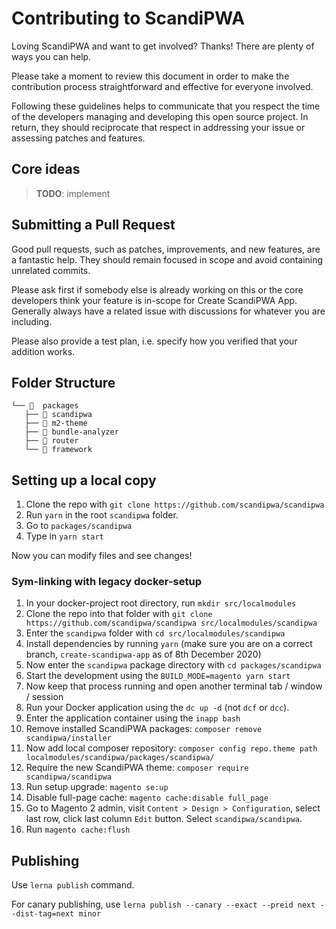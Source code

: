 # Contributing to ScandiPWA

Loving ScandiPWA and want to get involved? Thanks! There are plenty of ways you can help.

Please take a moment to review this document in order to make the contribution process straightforward and effective for everyone involved.

Following these guidelines helps to communicate that you respect the time of the developers managing and developing this open source project. In return, they should reciprocate that respect in addressing your issue or assessing patches and features.

## Core ideas

> **TODO**: implement

## Submitting a Pull Request

Good pull requests, such as patches, improvements, and new features, are a fantastic help. They should remain focused in scope and avoid containing unrelated commits.

Please ask first if somebody else is already working on this or the core developers think your feature is in-scope for Create ScandiPWA App. Generally always have a related issue with discussions for whatever you are including.

Please also provide a test plan, i.e. specify how you verified that your addition works.

## Folder Structure

```
└── 📁  packages
   ├── 📁 scandipwa
   ├── 📁 m2-theme
   ├── 📁 bundle-analyzer
   ├── 📁 router
   └── 📁 framework
```

## Setting up a local copy

1. Clone the repo with `git clone https://github.com/scandipwa/scandipwa`
2. Run `yarn` in the root `scandipwa` folder.
3. Go to `packages/scandipwa`
4. Type in `yarn start`

Now you can modify files and see changes!

### Sym-linking with legacy docker-setup

1. In your docker-project root directory, run `mkdir src/localmodules`
2. Clone the repo into that folder with `git clone https://github.com/scandipwa/scandipwa src/localmodules/scandipwa`
3. Enter the `scandipwa` folder with `cd src/localmodules/scandipwa`
4. Install dependencies by running `yarn` (make sure you are on a correct branch, `create-scandipwa-app` as of 8th December 2020)
5. Now enter the `scandipwa` package directory with `cd packages/scandipwa`
6. Start the development using the `BUILD_MODE=magento yarn start`
7. Now keep that process running and open another terminal tab / window / session
8. Run your Docker application using the `dc up -d` (not `dcf` or `dcc`).
9. Enter the application container using the `inapp bash`
10. Remove installed ScandiPWA packages: `composer remove scandipwa/installer`
11. Now add local composer repository: `composer config repo.theme path localmodules/scandipwa/packages/scandipwa/`
12. Require the new ScandiPWA theme: `composer require scandipwa/scandipwa`
13. Run setup upgrade: `magento se:up`
14. Disable full-page cache: `magento cache:disable full_page`
15. Go to Magento 2 admin, visit `Content > Design > Configuration`, select last row, click last column `Edit` button. Select `scandipwa/scandipwa`.
16. Run `magento cache:flush`

## Publishing

Use `lerna publish` command.

For canary publishing, use `lerna publish --canary --exact --preid next --dist-tag=next minor`

